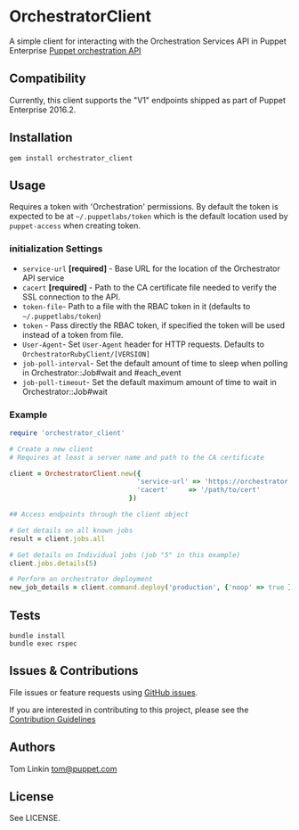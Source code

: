 # OrchestratorClient

A simple client for interacting with the Orchestration Services API in Puppet Enterprise
[Puppet orchestration API](https://docs.puppet.com/pe/latest/api_index.html#puppet-orchestrator-api)

## Compatibility

Currently, this client supports the "V1" endpoints shipped as part of Puppet Enterprise 2016.2.

## Installation

```shell
gem install orchestrator_client
```

## Usage

Requires a token with 'Orchestration' permissions. By default the token is
expected to be at `~/.puppetlabs/token` which is the default location used by
`puppet-access` when creating token.

### initialization Settings

* `service-url` **[required]** - Base URL for the location of the Orchestrator API service
* `cacert` **[required]** - Path to the CA certificate file needed to verify the SSL connection to the API.
* `token-file`- Path to a file with the RBAC token in it (defaults to `~/.puppetlabs/token`)
* `token` - Pass directly the RBAC token, if specified the token will be used instead of a token from file.
* `User-Agent`- Set `User-Agent` header for HTTP requests. Defaults to `OrchestratorRubyClient/[VERSION]`
* `job-poll-interval`- Set the default amount of time to sleep when polling in Orchestrator::Job#wait and #each\_event
* `job-poll-timeout`- Set the default maximum amount of time to wait in Orchestrator::Job#wait

### Example

```ruby
require 'orchestrator_client'

# Create a new client
# Requires at least a server name and path to the CA certificate

client = OrchestratorClient.new({
                                'service-url' => 'https://orchestrator.example.lan:8143/orchestrator/v1',
                                'cacert'     => '/path/to/cert'
                              })

## Access endpoints through the client object

# Get details on all known jobs
result = client.jobs.all

# Get details on Individual jobs (job "5" in this example)
client.jobs.details(5)

# Perform an orchestrator deployment
new_job_details = client.command.deploy('production', {'noop' => true })
```

## Tests

```shell
bundle install
bundle exec rspec
```

## Issues & Contributions

File issues or feature requests using [GitHub
issues](https://github.com/puppetlabs/orchestrator_api-ruby/issues).

If you are interested in contributing to this project, please see the
[Contribution Guidelines](CONTRIBUTING.md)

## Authors

Tom Linkin <tom@puppet.com>

## License

See LICENSE.
